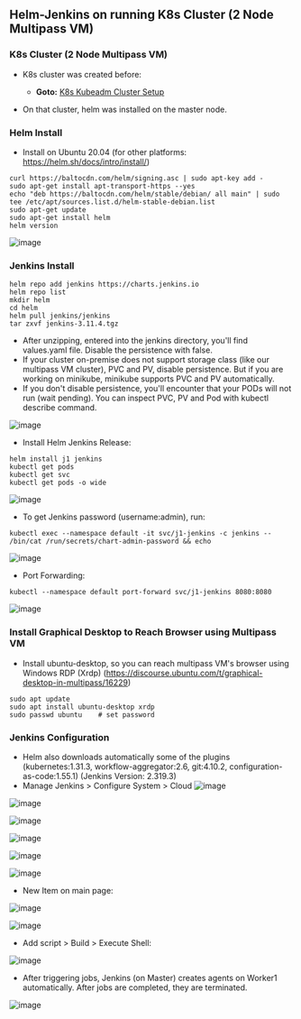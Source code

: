 ## Helm-Jenkins on running K8s Cluster (2 Node Multipass VM)

### K8s Cluster (2 Node Multipass VM)
- K8s cluster was created before:
   - **Goto:** [K8s Kubeadm Cluster Setup](https://github.com/omerbsezer/Fast-Kubernetes/blob/main/K8s-Kubeadm-Cluster-Setup.md)

- On that cluster, helm was installed on the master node.

### Helm Install

- Install on Ubuntu 20.04 (for other platforms: https://helm.sh/docs/intro/install/)

```
curl https://baltocdn.com/helm/signing.asc | sudo apt-key add -
sudo apt-get install apt-transport-https --yes
echo "deb https://baltocdn.com/helm/stable/debian/ all main" | sudo tee /etc/apt/sources.list.d/helm-stable-debian.list
sudo apt-get update
sudo apt-get install helm
helm version
```
![image](https://user-images.githubusercontent.com/10358317/153708424-d875f4bc-1af5-4169-85af-c87044e64f17.png)


### Jenkins Install

```
helm repo add jenkins https://charts.jenkins.io        
helm repo list
mkdir helm
cd helm
helm pull jenkins/jenkins                                           
tar zxvf jenkins-3.11.4.tgz                                       
```

- After unzipping, entered into the jenkins directory, you'll find values.yaml file. Disable the persistence with false. 
- If your cluster on-premise does not support storage class (like our multipass VM cluster), PVC and PV, disable persistence. But if you are working on minikube, minikube supports PVC and PV automatically. 
- If you don't disable persistence, you'll encounter that your PODs will not run (wait pending). You can inspect PVC, PV and Pod with kubectl describe command. 

![image](https://user-images.githubusercontent.com/10358317/156223521-0982d3d4-61aa-4a33-a068-a634e7382eed.png)

- Install Helm Jenkins Release:
```
helm install j1 jenkins
kubectl get pods
kubectl get svc
kubectl get pods -o wide
```

![image](https://user-images.githubusercontent.com/10358317/156224502-024f42ad-62e6-4887-9058-ae09f3beb91d.png)

- To get Jenkins password (username:admin), run:
```
kubectl exec --namespace default -it svc/j1-jenkins -c jenkins -- /bin/cat /run/secrets/chart-admin-password && echo  
```
![image](https://user-images.githubusercontent.com/10358317/156224860-c40406a7-7fbf-45bc-ada5-d4bb54cf1b25.png)

- Port Forwarding:
```
kubectl --namespace default port-forward svc/j1-jenkins 8080:8080
```
![image](https://user-images.githubusercontent.com/10358317/156225021-759b0507-37be-484c-87f3-777c0472e4ba.png)


### Install Graphical Desktop to Reach Browser using Multipass VM

- Install ubuntu-desktop, so you can reach multipass VM's browser using Windows RDP (Xrdp) (https://discourse.ubuntu.com/t/graphical-desktop-in-multipass/16229)

```
sudo apt update
sudo apt install ubuntu-desktop xrdp
sudo passwd ubuntu    # set password
```

### Jenkins Configuration

- Helm also downloads automatically some of the plugins  (kubernetes:1.31.3, workflow-aggregator:2.6, git:4.10.2, configuration-as-code:1.55.1) (Jenkins Version: 2.319.3)
- Manage Jenkins > Configure  System > Cloud
![image](https://user-images.githubusercontent.com/10358317/156225898-1487b783-d112-4fcb-8ffa-66195e2d5f35.png)

![image](https://user-images.githubusercontent.com/10358317/156226068-0afcd9c2-9537-4431-8cdd-954625a73434.png)

![image](https://user-images.githubusercontent.com/10358317/156226209-b05eb0fd-d467-42e0-9fc9-ad1b37cb6efa.png)

![image](https://user-images.githubusercontent.com/10358317/156226315-0dd0f343-d02d-45a3-b2ef-5289ad6dcd03.png)

![image](https://user-images.githubusercontent.com/10358317/156226468-2c09dd57-9d94-426d-ba9d-0c88f865afec.png)

![image](https://user-images.githubusercontent.com/10358317/156226617-caf80b7c-d20b-4cc2-84c3-d42742531cd5.png)

- New Item on main page: 

![image](https://user-images.githubusercontent.com/10358317/156226810-bfafc539-0ab5-4c18-b2ce-68191d5b0e4d.png)

![image](https://user-images.githubusercontent.com/10358317/156226947-78293336-a4ca-468c-b1e7-37247829d261.png)

- Add script > Build > Execute Shell:

![image](https://user-images.githubusercontent.com/10358317/156227131-c9f2a519-2749-405e-ab4a-7ae27c6b2787.png)

- After triggering jobs, Jenkins (on Master) creates agents on Worker1 automatically. After jobs are completed, they are terminated.

![image](https://user-images.githubusercontent.com/10358317/156227423-0dc264b5-9060-46c5-a353-4d15ea64e9fa.png)






